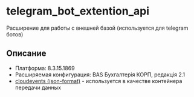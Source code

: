 # telegram_bot_extention_api
Расширение для работы с внешней базой (используется для telegram ботов)

## Описание
- Платформа: 8.3.15.1869
- Расширяемая конфигурация: BAS Бухгалтерія КОРП, редакція 2.1
- [cloudevents (json-format)](https://github.com/cloudevents/spec/blob/v1.0.1/json-format.md) - используется в качестве контейнера передачи данных
